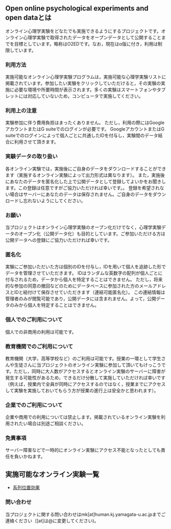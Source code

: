 ## Open online psychological experiments and open dataとは
オンライン心理学実験をどなたでも実施できるようにするプロジェクトです。オンライン心理学実験で取得されたデータをオープンデータとして公開することまでを目標としています。略称はO2EDです。なお，現在はα版に付き，利用は制限しています。

### 利用方法
実施可能なオンライン心理学実験プログラムは，実施可能な心理学実験リストに掲載されています。参加したい実験をクリックしていただけると，その実験の実施に必要な環境や所要時間が表示されます。多くの実験はスマートフォンやタブレットには対応していないため，コンピュータで実施してください。

### 利用上の注意
実験参加に伴う費用負担はまったくありません。
ただし，利用の際にはGoogleアカウントまたはG suiteでのログインが必要です。
GoogleアカウントまたはG suiteでのログインによって個人ごとに共通したIDを付与し，実験間のデータ結合に利用させて頂きます。

### 実験データの取り扱い
各オンライン実験では，実施後にご自身のデータをダウンロードすることができます（実施するオンライン実験によって出力形式は異なります）。
また，実施後にあなたのデータを匿名化した上で公開データとして登録してよいかをお聞きします。この登録は任意ですがご協力いただければ幸いです。。
登録を希望されない場合はサーバーにあなたのデータは保存されません。ご自身のデータをダウンロードし忘れないようにしてください。

### お願い
当プロジェクトはオンライン心理学実験のオープン化だけでなく，心理学実験データのオープン化（公開データ化）も目的としています。ご参加いただける方は公開データへの登録にご協力いただければ幸いです。

### 匿名化
実験にご参加いただいた方は個別のIDを付与し，IDを用いて個人を追跡した形でデータを管理させていただきます。
IDはランダムな英数字の配列が個人ごとに付与されるため，データから個人を特定することはできません。
ただし，将来的な参加の同意の撤回などのためにデータベースに参加された方のメールアドレスとIDと紐付けて保存させていただきます（連結可能匿名化）。
この連結情報は管理者のみが閲覧可能であり，公開データには含まれません。よって，公開データのみから個人を特定することはできません。

### 個人でのご利用について
個人での非商用の利用は可能です。

### 教育機関でのご利用について
教育機関（大学，高等学校など）のご利用は可能です。授業の一環として学生さんや生徒さんに当プロジェクトのオンライン実験に参加して頂いてもけっこうです。ただし，同時に大人数がアクセスするとオンライン実験のサーバーに障害が発生する可能性があるため，できるだけ分散して実施していただければ幸いです（例えば，授業内で全員が同時にアクセスするのではなく，授業までにアクセスして実験を実施しておいてもらう方が授業の進行上は安全かと思われます）。

### 企業でのご利用について
企業や商用での利用については禁止します。掲載されているオンライン実験を利用されたい場合は別途ご相談ください。

### 免責事項
サーバー障害などで一時的にオンライン実験にアクセス不能となったとしても責任を負いかねます。

## 実施可能なオンライン実験一覧

 * [系列位置効果](https://jatos.yucis.net/publix/49/start?batchId=65&generalMultiple)

### 問い合わせ

当プロジェクトに関する問い合わせはmk[at]human.kj.yamagata-u.ac.jpまでご連絡ください（[at]は@に変更してください)。
